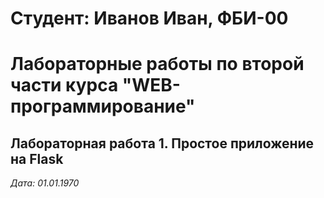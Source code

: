 # Студент: Иванов Иван, ФБИ-00

# Лабораторные работы по второй части курса "WEB-программирование"

## Лабораторная работа 1. Простое приложение на Flask

*Дата: 01.01.1970*
